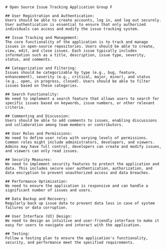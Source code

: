     # Open Source Issue Tracking Application Group F
    
    ## User Registration and Authentication: 
    Users should be able to create accounts, log in, and log out securely. User authentication is essential to ensure that only authorized individuals can access and modify the issue tracking system.

    ## Issue Tracking and Management: 
    The core functionality of the application is to track and manage issues in open-source repositories. Users should be able to create, view, edit, and close issues. Each issue typically includes information such as a title, description, issue type, severity, status, and comments.

    ## Categorization and Filtering: 
    Issues should be categorizable by type (e.g., bug, feature, enhancement), severity (e.g., critical, major, minor), and status (e.g., open, in progress, closed). Users should be able to filter issues based on these categories.

    ## Search Functionality: 
    We need to implement a search feature that allows users to search for specific issues based on keywords, issue numbers, or other relevant criteria.

    ## Commenting and Discussion: 
    Users should be able to add comments to issues, enabling discussions and collaboration among team members or contributors.

    ## User Roles and Permissions: 
    We need to define user roles with varying levels of permissions. Common roles might include administrators, developers, and viewers. Admins may have full control, developers can create and modify issues, and viewers can only read issues.

    ## Security Measures: 
    We need to implement security features to protect the application and data. This includes secure user authentication, authorization, and data encryption to prevent unauthorized access and data breaches.

    ## Performance Optimization: 
    We need to ensure the application is responsive and can handle a significant number of issues and users.

    ## Data Backup and Recovery: 
    Regularly back up issue data to prevent data loss in case of system failures or data corruption.

    ## User Interface (UI) Design: 
    We need to design an intuitive and user-friendly interface to make it easy for users to navigate and interact with the application.

    ## Testing: 
    Follow a testing plan to ensure the application's functionality, security, and performance meet the specified requirements.